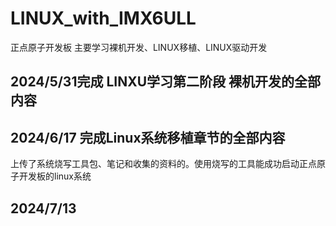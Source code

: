 # LINUX_with_IMX6ULL
正点原子开发板 
主要学习裸机开发、LINUX移植、LINUX驱动开发

## 2024/5/31完成 LINXU学习第二阶段 裸机开发的全部内容

## 2024/6/17 完成Linux系统移植章节的全部内容

上传了系统烧写工具包、笔记和收集的资料的。使用烧写的工具能成功启动正点原子开发板的linux系统

## 2024/7/13
